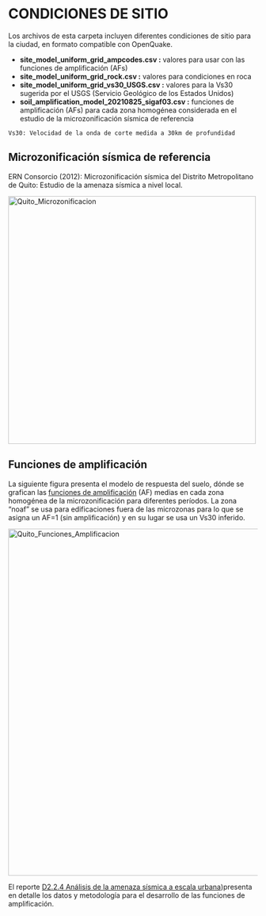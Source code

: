 # CONDICIONES DE SITIO

Los archivos de esta carpeta incluyen diferentes condiciones de sitio para la ciudad, en formato compatible con OpenQuake.

- **site_model_uniform_grid_ampcodes.csv :** valores para usar con las funciones de amplificación (AFs)
- **site_model_uniform_grid_rock.csv :** valores para condiciones en roca
- **site_model_uniform_grid_vs30_USGS.csv :** valores para la Vs30 sugerida por el USGS (Servicio Geológico de los Estados Unidos)
- **soil_amplification_model_20210825_sigaf03.csv :** funciones de amplificación (AFs) para cada zona homogénea considerada en el estudio de la microzonificación sísmica de referencia

```Vs30: Velocidad de la onda de corte medida a 30km de profundidad```


## Microzonificación sísmica de referencia
ERN Consorcio (2012): Microzonificación sísmica del Distrito Metropolitano de Quito: Estudio de la amenaza sísmica a nivel local.

<p align="left">
  <img src="../Mapas/Quito_Microzonificacion.png" alt="Quito_Microzonificacion" width="500">
</p>

## Funciones de amplificación
La siguiente figura presenta el modelo de respuesta del suelo, dónde se grafican las [funciones de amplificación](./soil_amplification_model_20210825_sigaf03.csv) (AF) medias en cada zona homogénea de la microzonificación para diferentes períodos. La zona “noaf” se usa para edificaciones fuera de las microzonas para lo que se asigna un AF=1 (sin amplificación) y en su lugar se usa un Vs30 inferido.

<p align="left">
  <img src="./Funciones_Amplificacion.png" alt="Quito_Funciones_Amplificacion" width="700">
</p>

El reporte [D2.2.4 Análisis de la amenaza sísmica a escala urbana](https://www.globalquakemodel.org/proj/treq-es?tab=publications))presenta en detalle los datos y metodología para el desarrollo de las funciones de amplificación.
